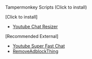 Tampermonkey Scripts (Click to install)

[Click to install]
- [Youtube Chat Resizer](https://github.com/rasonpang/Tampermonkey-Better-Youtube/Youtube-Chat-Resizer.user.js)

[Recommended External]
- [Youtube Super Fast Chat](https://update.greasyfork.org/scripts/469878/YouTube%20Super%20Fast%20Chat.user.js)
- [RemoveAdblockThing](https://github.com/TheRealJoelmatic/RemoveAdblockThing/raw/main/Youtube-Ad-blocker-Reminder-Remover.user.js)
